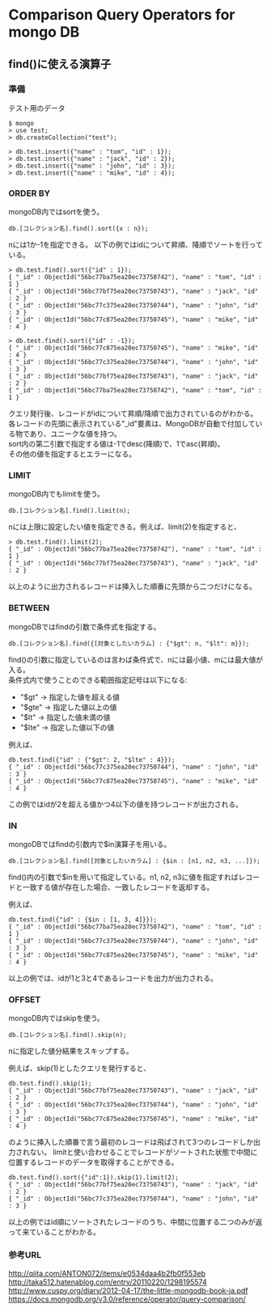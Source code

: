 # Comparison Query Operators for mongo DB

## find()に使える演算子
### 準備
テスト用のデータ

    $ mongo
    > use test;
    > db.createCollection("test");

    > db.test.insert({"name" : "tom", "id" : 1});
    > db.test.insert({"name" : "jack", "id" : 2});
    > db.test.insert({"name" : "john", "id" : 3});
    > db.test.insert({"name" : "mike", "id" : 4});

### ORDER BY
mongoDB内ではsortを使う。
```
db.[コレクション名].find().sort({x : n});  
```

nには1か-1を指定できる。
以下の例ではidについて昇順、降順でソートを行っている。

```
> db.test.find().sort({"id" : 1});
{ "_id" : ObjectId("56bc77ba75ea20ec73750742"), "name" : "tom", "id" : 1 }
{ "_id" : ObjectId("56bc77bf75ea20ec73750743"), "name" : "jack", "id" : 2 }
{ "_id" : ObjectId("56bc77c375ea20ec73750744"), "name" : "john", "id" : 3 }
{ "_id" : ObjectId("56bc77c875ea20ec73750745"), "name" : "mike", "id" : 4 }
```

```
> db.test.find().sort({"id" : -1});
{ "_id" : ObjectId("56bc77c875ea20ec73750745"), "name" : "mike", "id" : 4 }
{ "_id" : ObjectId("56bc77c375ea20ec73750744"), "name" : "john", "id" : 3 }
{ "_id" : ObjectId("56bc77bf75ea20ec73750743"), "name" : "jack", "id" : 2 }
{ "_id" : ObjectId("56bc77ba75ea20ec73750742"), "name" : "tom", "id" : 1 }
```

クエリ発行後、レコードがidについて昇順/降順で出力されているのがわかる。各レコードの先頭に表示されている"\_id"要素は、MongoDBが自動で付加している物であり、ユニークな値を持つ。  
sort内の第二引数で指定する値は-1でdesc(降順)で、1でasc(昇順)。  
その他の値を指定するとエラーになる。

### LIMIT
mongoDB内でもlimitを使う。
```
db.[コレクション名].find().limit(n);
```

nには上限に設定したい値を指定できる。例えば、limit(2)を指定すると、

```
> db.test.find().limit(2);
{ "_id" : ObjectId("56bc77ba75ea20ec73750742"), "name" : "tom", "id" : 1 }
{ "_id" : ObjectId("56bc77bf75ea20ec73750743"), "name" : "jack", "id" : 2 }
```

以上のように出力されるレコードは挿入した順番に先頭から二つだけになる。

### BETWEEN
mongoDBではfindの引数で条件式を指定する。

```
db.[コレクション名].find({[対象としたいカラム] : {"$gt": n, "$lt": m}});
```
find()の引数に指定しているのは言わば条件式で、nには最小値、mには最大値が入る。  
条件式内で使うことのできる範囲指定記号は以下になる:  
- "$gt" → 指定した値を超える値
- "$gte" -> 指定した値以上の値
- "$lt" → 指定した値未満の値
- "$lte" → 指定した値以下の値

例えば、

```
db.test.find({"id" : {"$gt": 2, "$lte" : 4}});
{ "_id" : ObjectId("56bc77c375ea20ec73750744"), "name" : "john", "id" : 3 }
{ "_id" : ObjectId("56bc77c875ea20ec73750745"), "name" : "mike", "id" : 4 }
```
この例ではidが2を超える値かつ4以下の値を持つレコードが出力される。

### IN
mongoDBではfindの引数内で$in演算子を用いる。

```
db.[コレクション名].find([対象としたいカラム] : {$in : [n1, n2, n3, ...]});
```
find()内の引数で$inを用いて指定している。n1, n2, n3に値を指定すればレコードと一致する値が存在した場合、一致したレコードを返却する。

例えば、

```
db.test.find({"id" : {$in : [1, 3, 4]}});
{ "_id" : ObjectId("56bc77ba75ea20ec73750742"), "name" : "tom", "id" : 1 }
{ "_id" : ObjectId("56bc77c375ea20ec73750744"), "name" : "john", "id" : 3 }
{ "_id" : ObjectId("56bc77c875ea20ec73750745"), "name" : "mike", "id" : 4 }
```
以上の例では、idが1と3と4であるレコードを出力が出力される。

### OFFSET
mongoDB内ではskipを使う。

```
db.[コレクション名].find().skip(n);
```
nに指定した値分結果をスキップする。

例えば、skip(1)としたクエリを発行すると、

```
db.test.find().skip(1);
{ "_id" : ObjectId("56bc77bf75ea20ec73750743"), "name" : "jack", "id" : 2 }
{ "_id" : ObjectId("56bc77c375ea20ec73750744"), "name" : "john", "id" : 3 }
{ "_id" : ObjectId("56bc77c875ea20ec73750745"), "name" : "mike", "id" : 4 }
```

のように挿入した順番で言う最初のレコードは飛ばされて3つのレコードしか出力されない。
limitと使い合わせることでレコードがソートされた状態で中間に位置するレコードのデータを取得することができる。

```
db.test.find().sort({"id":1}).skip(1).limit(2);
{ "_id" : ObjectId("56bc77bf75ea20ec73750743"), "name" : "jack", "id" : 2 }
{ "_id" : ObjectId("56bc77c375ea20ec73750744"), "name" : "john", "id" : 3 }
```

以上の例ではid順にソートされたレコードのうち、中間に位置する二つのみが返って来ていることがわかる。

### 参考URL
http://qiita.com/ANTON072/items/e0534daa4b2fb0f553eb
http://taka512.hatenablog.com/entry/20110220/1298195574
http://www.cuspy.org/diary/2012-04-17/the-little-mongodb-book-ja.pdf
https://docs.mongodb.org/v3.0/reference/operator/query-comparison/

